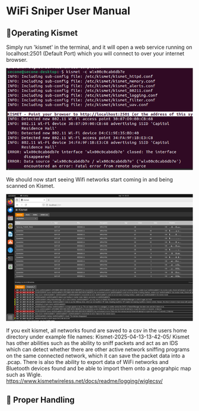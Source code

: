 # WiFi Sniper User Manual

## 📡Operating Kismet
Simply run 'kismet' in the terminal, and it will open a web service running on localhost:2501 (Default Port) which you will connect to over your internet browser. 

![Kismetbooting](https://github.com/Fr3shShr3k/WiFi-Sniper---How-To-Guide/blob/a48cf164314de786ce7eba169534978943e02264/assets/images/Screenshot%20from%202025-04-14%2003-25-03.png)

We should now start seeing Wifi networks start coming in and being scanned on Kismet. 

![Kismet](https://github.com/Fr3shShr3k/WiFi-Sniper---How-To-Guide/blob/067698dfd94a6468a4c0c868cc97c4650e7266da/assets/images/Screenshot%20from%202025-04-14%2003-26-41.png)

If you exit kismet, all networks found are saved to a csv in the users home directory under example file names: Kismet-2025-04-13-13-42-05/
Kismet has other abilities such as the ability to sniff packets and act as an IDS which can detect whether there are other active network sniffing programs on the same connected network, which it can
save the packet data into a .pcap. There is also the ability to export data of WiFi networks and Bluetooth devices found and be able to import them onto a geograhpic map such as Wigle. https://www.kismetwireless.net/docs/readme/logging/wiglecsv/

## 🔭 Proper Handling
